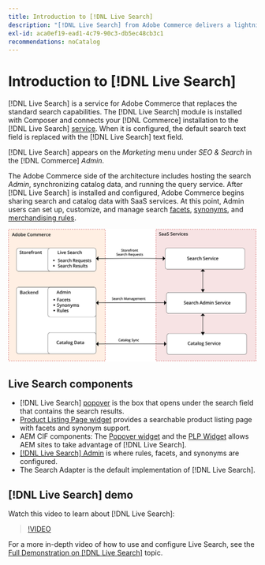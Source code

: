 ```yaml
---
title: Introduction to [!DNL Live Search]
description: "[!DNL Live Search] from Adobe Commerce delivers a lightning fast, super-relevant, and intuitive search experience."
exl-id: aca0ef19-ead1-4c79-90c3-db5ec48cb3c1
recommendations: noCatalog
---
```

# Introduction to [!DNL Live Search]

[!DNL Live Search] is a service for Adobe Commerce that replaces the standard search capabilities. The [!DNL Live Search] module is installed with Composer and connects your [!DNL Commerce] installation to the [!DNL Live Search] [service](../landing/saas.md). When it is configured, the default search text field is replaced with the [!DNL Live Search] text field.

[!DNL Live Search] appears on the *Marketing* menu under *SEO & Search* in the [!DNL Commerce] *Admin*.

The Adobe Commerce side of the architecture includes hosting the search *Admin*, synchronizing catalog data, and running the query service. After [!DNL Live Search] is installed and configured, Adobe Commerce begins sharing search and catalog data with SaaS services. At this point, Admin users can set up, customize, and manage search [facets](facets.md), [synonyms](synonyms.md), and [merchandising rules](category-merch.md).

![Live Search architecture diagram](assets/architecture-diagram.svg)

## Live Search components

* [!DNL Live Search] [popover](storefront-popover.md) is the box that opens under the search field that contains the search results.
* [Product Listing Page widget](plp-styling.md) provides a searchable product listing page with facets and synonym support.
* AEM CIF components: The [Popover widget](https://github.com/adobe/aem-cif-guides-venia/pull/319) and the [PLP Widget](https://github.com/adobe/aem-cif-guides-venia/pull/320) allows AEM sites to take advantage of [!DNL Live Search].
* [[!DNL Live Search] Admin](workspace.md) is where rules, facets, and synonyms are configured.
* The Search Adapter is the default implementation of [!DNL Live Search].

## [!DNL Live Search] demo

Watch this video to learn about [!DNL Live Search]:

>[!VIDEO](https://video.tv.adobe.com/v/3418679?quality=12&learn=on)

For a more in-depth video of how to use and configure Live Search, see the [Full Demonstration on [!DNL Live Search]](https://experienceleague.adobe.com/docs/commerce-learn/tutorials/marketing/live-search-full-demonstration.html) topic.
